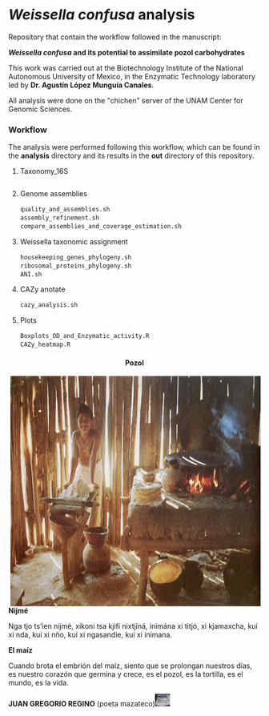 # *Weissella confusa* analysis

Repository that contain the workflow followed in the manuscript:

***Weissella confusa* and its potential to assimilate pozol carbohydrates**

This work was carried out at the Biotechnology Institute of the National Autonomous University of Mexico, in the Enzymatic Technology laboratory led by **Dr. Agustín López Munguía Canales**.

All analysis were done on the "chichen" server of the UNAM Center for Genomic Sciences.

### Workflow

The analysis were performed following this workflow, which can be found in the **analysis** directory and its results in the **out** directory of this repository.

1. Taxonomy_16S

   ```bash
   
   ```

2. Genome assemblies

   ```bash
   quality_and_assemblies.sh
   assembly_refinement.sh
   compare_assemblies_and_coverage_estimation.sh
   ```

3. Weissella taxonomic assignment

   ```bash
   housekeeping_genes_phylogeny.sh
   ribosomal_proteins_phylogeny.sh
   ANI.sh
   ```

4. CAZy anotate

   ```bash
   cazy_analysis.sh
   ```

5. Plots

   ```bash
   Boxplots_OD_and_Enzymatic_activity.R
   CAZy_heatmap.R
   ```



####                                                   <center>**Pozol**</center>

<img src="maiz.png" width="500" height="460" align="right"/>

**Nijmé**

Nga tjo ts’ien nijmé,
xikoni tsa kjifí nixtjíná,
inimána xi titjó, xi kjamaxcha,
kuí xi nda, kuí xi nño,
kuí xi ngasandie, kuí xi inimana.

**El maíz**

Cuando brota el embrión del maíz,
siento que se prolongan nuestros días,
es nuestro corazón que germina y crece,
es el pozol, es la tortilla,
es el mundo, es la vida.

**JUAN GREGORIO REGINO** (poeta mazateco)<img src="Pozol.jpg" style="zoom:10%;" width="300" height="250"/>
